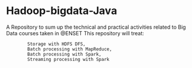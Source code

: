 # Hadoop-bigdata-Java
A Repository to sum up the technical and practical activities related to Big Data courses taken in  @ENSET
This repository will treat:
 
            Storage with HDFS DFS,
            Batch processing with MapReduce,
            Batch processing with Spark,
            Streaming processing with Spark
